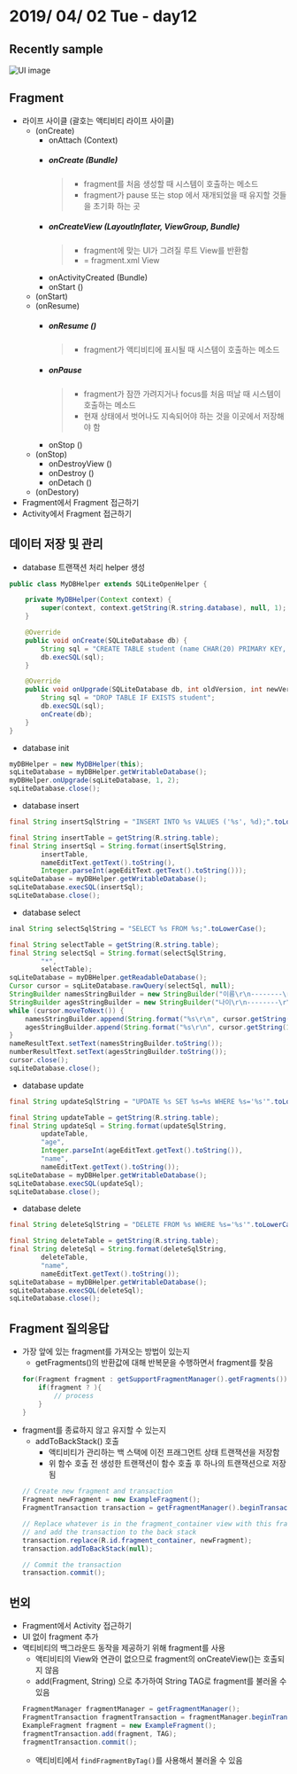 # 2019/ 04/ 02 Tue - day12
## Recently sample
![UI image](https://github.com/pby2017/study-android-basic-itbank/blob/master/README_image/day12.gif)
## Fragment
* 라이프 사이클 (괄호는 액티비티 라이프 사이클)
  * (onCreate)
    * onAttach (Context)
    * ##### onCreate (Bundle)
        > * fragment를 처음 생성할 때 시스템이 호출하는 메소드  
        > * fragment가 pause 또는 stop 에서 재개되었을 때 유지할 것들을 초기화 하는 곳
    * ##### onCreateView (LayoutInflater, ViewGroup, Bundle)
        > * fragment에 맞는 UI가 그려질 루트 View를 반환함
        > * = fragment.xml View
    * onActivityCreated (Bundle)
    * onStart ()
  * (onStart)
  * (onResume)
    * ##### onResume ()
        > * fragment가 액티비티에 표시될 때 시스템이 호출하는 메소드
    * ##### onPause
        > * fragment가 잠깐 가려지거나 focus를 처음 떠날 때 시스템이 호출하는 메소드
        > * 현재 상태에서 벗어나도 지속되어야 하는 것을 이곳에서 저장해야 함 
    * onStop ()
  * (onStop)
    * onDestroyView ()
    * onDestroy ()
    * onDetach ()
  * (onDestory)
* Fragment에서 Fragment 접근하기
* Activity에서 Fragment 접근하기
## 데이터 저장 및 관리
* database 트랜잭션 처리 helper 생성
```java
public class MyDBHelper extends SQLiteOpenHelper {

    private MyDBHelper(Context context) {
        super(context, context.getString(R.string.database), null, 1);
    }

    @Override
    public void onCreate(SQLiteDatabase db) {
        String sql = "CREATE TABLE student (name CHAR(20) PRIMARY KEY, age INTEGER);";
        db.execSQL(sql);
    }

    @Override
    public void onUpgrade(SQLiteDatabase db, int oldVersion, int newVersion) {
        String sql = "DROP TABLE IF EXISTS student";
        db.execSQL(sql);
        onCreate(db);
    }
}
```
* database init
```java
myDBHelper = new MyDBHelper(this);
sqLiteDatabase = myDBHelper.getWritableDatabase();
myDBHelper.onUpgrade(sqLiteDatabase, 1, 2);
sqLiteDatabase.close();
```
* database insert
```java
final String insertSqlString = "INSERT INTO %s VALUES ('%s', %d);".toLowerCase();

final String insertTable = getString(R.string.table);
final String insertSql = String.format(insertSqlString,
        insertTable,
        nameEditText.getText().toString(),
        Integer.parseInt(ageEditText.getText().toString()));
sqLiteDatabase = myDBHelper.getWritableDatabase();
sqLiteDatabase.execSQL(insertSql);
sqLiteDatabase.close();
```
* database select
```java
inal String selectSqlString = "SELECT %s FROM %s;".toLowerCase();

final String selectTable = getString(R.string.table);
final String selectSql = String.format(selectSqlString,
        "*",
        selectTable);
sqLiteDatabase = myDBHelper.getReadableDatabase();
Cursor cursor = sqLiteDatabase.rawQuery(selectSql, null);
StringBuilder namesStringBuilder = new StringBuilder("이름\r\n--------\r\n");
StringBuilder agesStringBuilder = new StringBuilder("나이\r\n--------\r\n");
while (cursor.moveToNext()) {
    namesStringBuilder.append(String.format("%s\r\n", cursor.getString(0)));
    agesStringBuilder.append(String.format("%s\r\n", cursor.getString(1)));
}
nameResultText.setText(namesStringBuilder.toString());
numberResultText.setText(agesStringBuilder.toString());
cursor.close();
sqLiteDatabase.close();
```
* database update
```java
final String updateSqlString = "UPDATE %s SET %s=%s WHERE %s='%s'".toLowerCase();

final String updateTable = getString(R.string.table);
final String updateSql = String.format(updateSqlString,
        updateTable,
        "age",
        Integer.parseInt(ageEditText.getText().toString()),
        "name",
        nameEditText.getText().toString());
sqLiteDatabase = myDBHelper.getWritableDatabase();
sqLiteDatabase.execSQL(updateSql);
sqLiteDatabase.close();
```
* database delete
```java
final String deleteSqlString = "DELETE FROM %s WHERE %s='%s'".toLowerCase();

final String deleteTable = getString(R.string.table);
final String deleteSql = String.format(deleteSqlString,
        deleteTable,
        "name",
        nameEditText.getText().toString());
sqLiteDatabase = myDBHelper.getWritableDatabase();
sqLiteDatabase.execSQL(deleteSql);
sqLiteDatabase.close();
```
## Fragment 질의응답
* 가장 앞에 있는 fragment를 가져오는 방법이 있는지
  * getFragments()의 반환값에 대해 반복문을 수행하면서 fragment를 찾음
  ```java
  for(Fragment fragment : getSupportFragmentManager().getFragments()){
      if(fragment ? ){
          // process
      }
  }
  ```
* fragment를 종료하지 않고 유지할 수 있는지
  * addToBackStack() 호출
    * 액티비티가 관리하는 백 스택에 이전 프래그먼트 상태 트랜잭션을 저장함
    * 위 함수 호출 전 생성한 트랜잭션이 함수 호출 후 하나의 트랜잭션으로 저장됨
  ```java
  // Create new fragment and transaction
  Fragment newFragment = new ExampleFragment();
  FragmentTransaction transaction = getFragmentManager().beginTransaction();

  // Replace whatever is in the fragment_container view with this fragment,
  // and add the transaction to the back stack
  transaction.replace(R.id.fragment_container, newFragment);
  transaction.addToBackStack(null);

  // Commit the transaction
  transaction.commit();
  ```
## 번외
* Fragment에서 Activity 접근하기
* UI 없이 fragment 추가
* 액티비티의 백그라운드 동작을 제공하기 위해 fragment를 사용
  * 액티비티의 View와 연관이 없으므로 fragment의 onCreateView()는 호출되지 않음
  * add(Fragment, String) 으로 추가하여 String TAG로 fragment를 불러올 수 있음
  ```java
  FragmentManager fragmentManager = getFragmentManager();
  FragmentTransaction fragmentTransaction = fragmentManager.beginTransaction();
  ExampleFragment fragment = new ExampleFragment();
  fragmentTransaction.add(fragment, TAG);
  fragmentTransaction.commit();
  ```
  * 액티비티에서 ```findFragmentByTag()```를 사용해서 불러올 수 있음